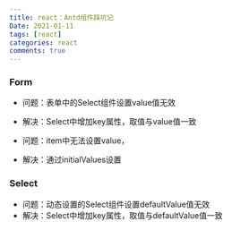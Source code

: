 ```yaml
---
title: react：Antd组件踩坑记
Date: 2021-01-11
tags: [react]
categories: react
comments: true
---
```


### Form

- 问题：表单中的Select组件设置value值无效
- 解决：Select中增加key属性，取值与value值一致


- 问题：item中无法设置value，
- 解决：通过initialValues设置

### Select
- 问题：动态设置的Select组件设置defaultValue值无效
- 解决：Select中增加key属性，取值与defaultValue值一致